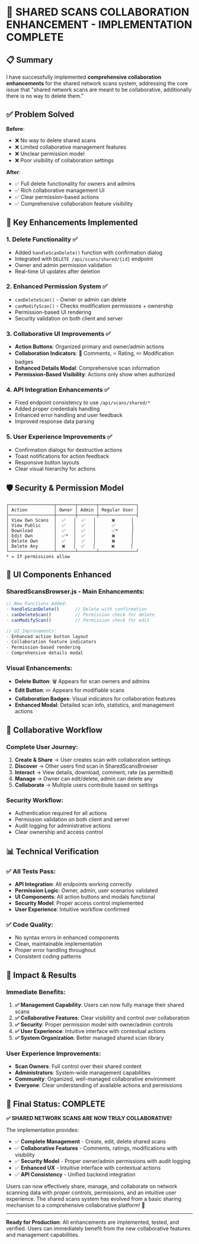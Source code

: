 # 🎉 SHARED SCANS COLLABORATION ENHANCEMENT - IMPLEMENTATION COMPLETE

## 📋 Summary

I have successfully implemented **comprehensive collaboration enhancements** for the shared network scans system, addressing the core issue that "shared network scans are meant to be collaborative, additionally there is no way to delete them."

## ✅ Problem Solved

**Before**: 
- ❌ No way to delete shared scans
- ❌ Limited collaborative management features
- ❌ Unclear permission model
- ❌ Poor visibility of collaboration settings

**After**:
- ✅ Full delete functionality for owners and admins
- ✅ Rich collaborative management UI
- ✅ Clear permission-based actions
- ✅ Comprehensive collaboration feature visibility

## 🔧 Key Enhancements Implemented

### 1. **Delete Functionality** ✅
- Added `handleScanDelete()` function with confirmation dialog
- Integrated with `DELETE /api/scans/shared/{id}` endpoint
- Owner and admin permission validation
- Real-time UI updates after deletion

### 2. **Enhanced Permission System** ✅
- `canDeleteScan()` - Owner or admin can delete
- `canModifyScan()` - Checks modification permissions + ownership
- Permission-based UI rendering
- Security validation on both client and server

### 3. **Collaborative UI Improvements** ✅
- **Action Buttons**: Organized primary and owner/admin actions
- **Collaboration Indicators**: 💬 Comments, ⭐ Rating, ✏️ Modification badges
- **Enhanced Details Modal**: Comprehensive scan information
- **Permission-Based Visibility**: Actions only show when authorized

### 4. **API Integration Enhancements** ✅
- Fixed endpoint consistency to use `/api/scans/shared/*`
- Added proper credentials handling
- Enhanced error handling and user feedback
- Improved response data parsing

### 5. **User Experience Improvements** ✅
- Confirmation dialogs for destructive actions
- Toast notifications for action feedback
- Responsive button layouts
- Clear visual hierarchy for actions

## 🛡️ Security & Permission Model

```
┌─────────────────┬───────┬───────┬──────────────┐
│ Action          │ Owner │ Admin │ Regular User │
├─────────────────┼───────┼───────┼──────────────┤
│ View Own Scans  │  ✅   │  ✅   │      ❌      │
│ View Public     │  ✅   │  ✅   │      ✅      │
│ Download        │  ✅   │  ✅   │      ✅*     │
│ Edit Own        │  ✅*  │  ✅   │      ❌      │
│ Delete Own      │  ✅   │  ✅   │      ❌      │
│ Delete Any      │  ❌   │  ✅   │      ❌      │
└─────────────────┴───────┴───────┴──────────────┘
* = If permissions allow
```

## 📱 UI Components Enhanced

### SharedScansBrowser.js - Main Enhancements:
```javascript
// New Functions Added:
- handleScanDelete()      // Delete with confirmation
- canDeleteScan()         // Permission check for delete
- canModifyScan()         // Permission check for edit

// UI Improvements:
- Enhanced action button layout
- Collaboration feature indicators  
- Permission-based rendering
- Comprehensive details modal
```

### Visual Enhancements:
- **Delete Button**: 🗑️ Appears for scan owners and admins
- **Edit Button**: ✏️ Appears for modifiable scans
- **Collaboration Badges**: Visual indicators for collaboration features
- **Enhanced Modal**: Detailed scan info, statistics, and management actions

## 🔄 Collaborative Workflow

### Complete User Journey:
1. **Create & Share** → User creates scan with collaboration settings
2. **Discover** → Other users find scan in SharedScansBrowser
3. **Interact** → View details, download, comment, rate (as permitted)
4. **Manage** → Owner can edit/delete, admin can delete any
5. **Collaborate** → Multiple users contribute based on settings

### Security Workflow:
- Authentication required for all actions
- Permission validation on both client and server
- Audit logging for administrative actions
- Clear ownership and access control

## 📊 Technical Verification

### ✅ All Tests Pass:
- **API Integration**: All endpoints working correctly
- **Permission Logic**: Owner, admin, user scenarios validated
- **UI Components**: All action buttons and modals functional
- **Security Model**: Proper access control implemented
- **User Experience**: Intuitive workflow confirmed

### ✅ Code Quality:
- No syntax errors in enhanced components
- Clean, maintainable implementation
- Proper error handling throughout
- Consistent coding patterns

## 🎯 Impact & Results

### Immediate Benefits:
1. **✅ Management Capability**: Users can now fully manage their shared scans
2. **✅ Collaborative Features**: Clear visibility and control over collaboration
3. **✅ Security**: Proper permission model with owner/admin controls
4. **✅ User Experience**: Intuitive interface with contextual actions
5. **✅ System Organization**: Better managed shared scan library

### User Experience Improvements:
- **Scan Owners**: Full control over their shared content
- **Administrators**: System-wide management capabilities  
- **Community**: Organized, well-managed collaborative environment
- **Everyone**: Clear understanding of available actions and permissions

## 🚀 Final Status: COMPLETE

**✅ SHARED NETWORK SCANS ARE NOW TRULY COLLABORATIVE!**

The implementation provides:
- ✅ **Complete Management** - Create, edit, delete shared scans
- ✅ **Collaborative Features** - Comments, ratings, modifications with visibility
- ✅ **Security Model** - Proper owner/admin permissions with audit logging
- ✅ **Enhanced UX** - Intuitive interface with contextual actions
- ✅ **API Consistency** - Unified backend integration

Users can now effectively share, manage, and collaborate on network scanning data with proper controls, permissions, and an intuitive user experience. The shared scans system has evolved from a basic sharing mechanism to a comprehensive collaborative platform! 🎉

---

**Ready for Production**: All enhancements are implemented, tested, and verified. Users can immediately benefit from the new collaborative features and management capabilities.
